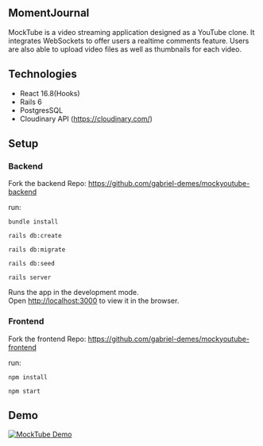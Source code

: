 ## MomentJournal

MockTube is a video streaming application designed as a YouTube clone. It integrates WebSockets to offer users a realtime comments feature. Users are also able to upload video files as well as thumbnails for each video. 

## Technologies

- React 16.8(Hooks)
- Rails 6
- PostgresSQL
- Cloudinary API (https://cloudinary.com/)

## Setup

### Backend

Fork the backend Repo: https://github.com/gabriel-demes/mockyoutube-backend

run:

`bundle install`

`rails db:create`

`rails db:migrate`

`rails db:seed`

`rails server`

Runs the app in the development mode.\
Open [http://localhost:3000](http://localhost:3000) to view it in the browser.

### Frontend

Fork the frontend Repo: https://github.com/gabriel-demes/mockyoutube-frontend

run:

`npm install`

`npm start`

## Demo

[![MockTube Demo](https://img.youtube.com/vi/bLRJVw765vk/0.jpg)](https://www.youtube.com/watch?v=bLRJVw765vk)
